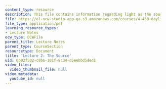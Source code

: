 ```yaml
---
content_type: resource
description: This file contains information regarding light as the source.
file: https://ol-ocw-studio-app-qa.s3.amazonaws.com/courses/4-430-daylighting-spring-2012/6b02f502c8b6101f9c34d5eebbd5ded1_MIT4_430S12_lec02.pdf
file_type: application/pdf
learning_resource_types:
- Lecture Notes
ocw_type: OCWFile
parent_title: Lecture Notes
parent_type: CourseSection
resourcetype: Document
title: 'Lecture 2: The Source'
uid: 6b02f502-c8b6-101f-9c34-d5eebbd5ded1
video_files:
  video_thumbnail_file: null
video_metadata:
  youtube_id: null
---
```

